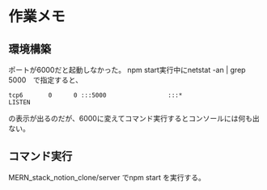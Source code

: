 # 作業メモ

## 環境構築

ポートが6000だと起動しなかった。
npm start実行中にnetstat -an | grep 5000　で指定すると、
```
tcp6       0      0 :::5000                 :::*                    LISTEN
```
の表示が出るのだが、6000に変えてコマンド実行するとコンソールには何も出ない。


## コマンド実行

MERN_stack_notion_clone/server でnpm start を実行する。
##
##
##
